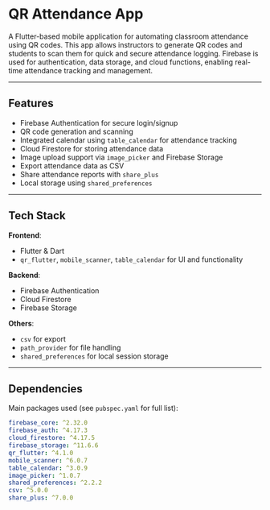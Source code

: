 # QR Attendance App

A Flutter-based mobile application for automating classroom attendance using QR codes. This app allows instructors to generate QR codes and students to scan them for quick and secure attendance logging. Firebase is used for authentication, data storage, and cloud functions, enabling real-time attendance tracking and management.

---

##  Features

-  Firebase Authentication for secure login/signup
-  QR code generation and scanning
-  Integrated calendar using `table_calendar` for attendance tracking
-  Cloud Firestore for storing attendance data
-  Image upload support via `image_picker` and Firebase Storage
-  Export attendance data as CSV
- Share attendance reports with `share_plus`
-  Local storage using `shared_preferences`

---

##  Tech Stack

**Frontend**:  
- Flutter & Dart  
- `qr_flutter`, `mobile_scanner`, `table_calendar` for UI and functionality  

**Backend**:  
- Firebase Authentication  
- Cloud Firestore  
- Firebase Storage  

**Others**:  
- `csv` for export  
- `path_provider` for file handling  
- `shared_preferences` for local session storage  

---

##  Dependencies

Main packages used (see `pubspec.yaml` for full list):

```yaml
firebase_core: ^2.32.0
firebase_auth: ^4.17.3
cloud_firestore: ^4.17.5
firebase_storage: ^11.6.6
qr_flutter: ^4.1.0
mobile_scanner: ^6.0.7
table_calendar: ^3.0.9
image_picker: ^1.0.7
shared_preferences: ^2.2.2
csv: ^5.0.0
share_plus: ^7.0.0
